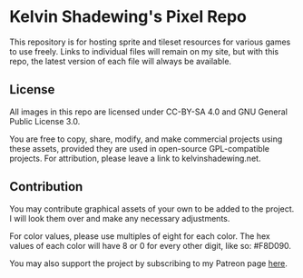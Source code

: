 # Kelvin Shadewing's Pixel Repo

This repository is for hosting sprite and tileset resources for various games to use freely. Links to individual files will remain on my site, but with this repo, the latest version of each file will always be available.

## License

All images in this repo are licensed under CC-BY-SA 4.0 and GNU General Public License 3.0.

You are free to copy, share, modify, and make commercial projects using these assets, provided they are used in open-source GPL-compatible projects. For attribution, please leave a link to kelvinshadewing.net.

## Contribution

You may contribute graphical assets of your own to be added to the project. I will look them over and make any necessary adjustments.

For color values, please use multiples of eight for each color. The hex values of each color will have 8 or 0 for every other digit, like so: #F8D090.

You may also support the project by subscribing to my Patreon page [here](http://www.patreon.com/kelvin "Kelvin Shadewing's Patreon").